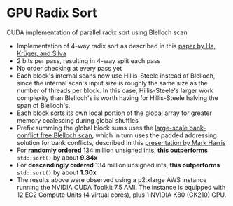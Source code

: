 # GPU Radix Sort
CUDA implementation of parallel radix sort using Blelloch scan
- Implementation of 4-way radix sort as described in this [paper by Ha, Krüger, and Silva](https://vgc.poly.edu/~csilva/papers/cgf.pdf)
- 2 bits per pass, resulting in 4-way split each pass
- No order checking at every pass yet
- Each block's internal scans now use Hillis-Steele instead of Blelloch, since the internal scan's input size is roughly the same size as the number of threads per block. In this case, Hillis-Steele's larger work complexity than Blelloch's is worth having for Hillis-Steele halving the span of Blelloch's. 
- Each block sorts its own local portion of the global array for greater memory coalescing during global shuffles
- Prefix summing the global block sums uses the [large-scale bank-conflict free Blelloch scan](https://github.com/mark-poscablo/gpu-prefix-sum), which in turn uses the padded addressing solution for bank conflicts, described in this [presentation by Mark Harris](https://www.mimuw.edu.pl/~ps209291/kgkp/slides/scan.pdf)
- For **randomly ordered** 134 million unsigned ints, **this outperforms** `std::sort()` by about **9.84x**
- For **descendingly ordered** 134 million unsigned ints, **this outperforms** `std::sort()` by about **1.30x**
- The results above were observed using a p2.xlarge AWS instance running the NVIDIA CUDA Toolkit 7.5 AMI. The instance is equipped with 12 EC2 Compute Units (4 virtual cores), plus 1 NVIDIA K80 (GK210) GPU.
